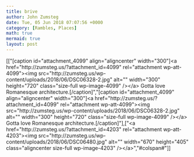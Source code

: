 ```yaml
---
title: brive
author: John Zumsteg
date: Tue, 05 Jun 2018 07:07:56 +0000
category: [Rambles, Places]
math: true
mermaid: true
layout: post
---
```

[["[caption id=\"attachment_4099\" align=\"aligncenter\" width=\"300\"]<a href=\"http:\/\/zumsteg.us\/?attachment_id=4099\" rel=\"attachment wp-att-4099\"><img src=\"http:\/\/zumsteg.us\/wp-content\/uploads\/2018\/06\/DSC06328-2.jpg\" alt=\"\" width=\"300\" height=\"720\" class=\"size-full wp-image-4099\" \/><\/a> Gotta love Romanesque architecture.[\/caption]","[caption id=\"attachment_4099\" align=\"aligncenter\" width=\"300\"]<a href=\"http:\/\/zumsteg.us\/?attachment_id=4099\" rel=\"attachment wp-att-4099\"><img src=\"http:\/\/zumsteg.us\/wp-content\/uploads\/2018\/06\/DSC06328-2.jpg\" alt=\"\" width=\"300\" height=\"720\" class=\"size-full wp-image-4099\" \/><\/a> Gotta love Romanesque architecture.[\/caption]"],["<a href=\"http:\/\/zumsteg.us\/?attachment_id=4203\" rel=\"attachment wp-att-4203\"><img src=\"http:\/\/zumsteg.us\/wp-content\/uploads\/2018\/06\/DSC06480.jpg\" alt=\"\" width=\"670\" height=\"405\" class=\"aligncenter size-full wp-image-4203\" \/><\/a>","#colspan#"]]
